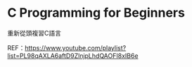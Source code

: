 # C Programming for Beginners

重新從頭複習C語言

REF：https://www.youtube.com/playlist?list=PL98qAXLA6aftD9ZlnjpLhdQAOFI8xIB6e
